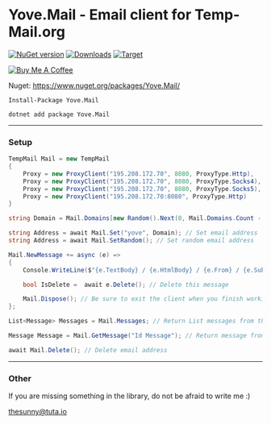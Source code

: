 # Yove.Mail - Email client for Temp-Mail.org

[![NuGet version](https://badge.fury.io/nu/Yove.Mail.svg)](https://badge.fury.io/nu/Yove.Mail)
[![Downloads](https://img.shields.io/nuget/dt/Yove.Mail.svg)](https://www.nuget.org/packages/Yove.Mail)
[![Target](https://img.shields.io/badge/.NET%20Standard-2.0-green.svg)](https://docs.microsoft.com/ru-ru/dotnet/standard/net-standard)

<a href="https://www.buymeacoffee.com/3ZEnINLSR" target="_blank"><img src="https://www.buymeacoffee.com/assets/img/custom_images/orange_img.png" alt="Buy Me A Coffee" style="height: auto !important;width: auto !important;" ></a>

Nuget: https://www.nuget.org/packages/Yove.Mail/

```
Install-Package Yove.Mail
```

```
dotnet add package Yove.Mail
```

---

### Setup

```csharp
TempMail Mail = new TempMail
{
    Proxy = new ProxyClient("195.208.172.70", 8080, ProxyType.Http),
    Proxy = new ProxyClient("195.208.172.70", 8080, ProxyType.Socks4),
    Proxy = new ProxyClient("195.208.172.70", 8080, ProxyType.Socks5),
    Proxy = new ProxyClient("195.208.172.70:8080", ProxyType.Http)
}

string Domain = Mail.Domains[new Random().Next(0, Mail.Domains.Count - 1)];

string Address = await Mail.Set("yove", Domain); // Set email address
string Address = await Mail.SetRandom(); // Set random email address

Mail.NewMessage += async (e) =>
{
    Console.WriteLine($"{e.TextBody} / {e.HtmlBody} / {e.From} / {e.Subject} / {e.Date}");

    bool IsDelete =  await e.Delete(); // Delete this message

    Mail.Dispose(); // Be sure to exit the client when you finish working with it
};

List<Message> Messages = Mail.Messages; // Return List messages from this Email

Message Message = Mail.GetMessage("Id Message"); // Return message from Id 0

await Mail.Delete(); // Delete email address
```

---

### Other

If you are missing something in the library, do not be afraid to write me :)

<thesunny@tuta.io>
